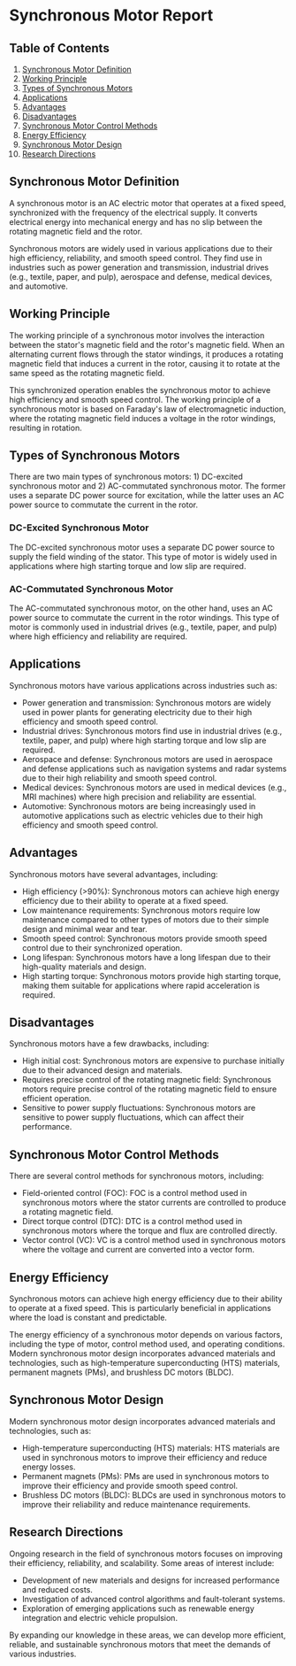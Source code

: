 # Synchronous Motor Report

## Table of Contents
1. [Synchronous Motor Definition](#synchronous-motor-definition)
2. [Working Principle](#working-principle)
3. [Types of Synchronous Motors](#types-of-synchronous-motors)
4. [Applications](#applications)
5. [Advantages](#advantages)
6. [Disadvantages](#disadvantages)
7. [Synchronous Motor Control Methods](#synchronous-motor-control-methods)
8. [Energy Efficiency](#energy-efficiency)
9. [Synchronous Motor Design](#synchronous-motor-design)
10. [Research Directions](#research-directions)

## Synchronous Motor Definition
A synchronous motor is an AC electric motor that operates at a fixed speed, synchronized with the frequency of the electrical supply. It converts electrical energy into mechanical energy and has no slip between the rotating magnetic field and the rotor.

Synchronous motors are widely used in various applications due to their high efficiency, reliability, and smooth speed control. They find use in industries such as power generation and transmission, industrial drives (e.g., textile, paper, and pulp), aerospace and defense, medical devices, and automotive.

## Working Principle
The working principle of a synchronous motor involves the interaction between the stator's magnetic field and the rotor's magnetic field. When an alternating current flows through the stator windings, it produces a rotating magnetic field that induces a current in the rotor, causing it to rotate at the same speed as the rotating magnetic field.

This synchronized operation enables the synchronous motor to achieve high efficiency and smooth speed control. The working principle of a synchronous motor is based on Faraday's law of electromagnetic induction, where the rotating magnetic field induces a voltage in the rotor windings, resulting in rotation.

## Types of Synchronous Motors
There are two main types of synchronous motors: 1) DC-excited synchronous motor and 2) AC-commutated synchronous motor. The former uses a separate DC power source for excitation, while the latter uses an AC power source to commutate the current in the rotor.

### DC-Excited Synchronous Motor
The DC-excited synchronous motor uses a separate DC power source to supply the field winding of the stator. This type of motor is widely used in applications where high starting torque and low slip are required.

### AC-Commutated Synchronous Motor
The AC-commutated synchronous motor, on the other hand, uses an AC power source to commutate the current in the rotor windings. This type of motor is commonly used in industrial drives (e.g., textile, paper, and pulp) where high efficiency and reliability are required.

## Applications
Synchronous motors have various applications across industries such as:

* Power generation and transmission: Synchronous motors are widely used in power plants for generating electricity due to their high efficiency and smooth speed control.
* Industrial drives: Synchronous motors find use in industrial drives (e.g., textile, paper, and pulp) where high starting torque and low slip are required.
* Aerospace and defense: Synchronous motors are used in aerospace and defense applications such as navigation systems and radar systems due to their high reliability and smooth speed control.
* Medical devices: Synchronous motors are used in medical devices (e.g., MRI machines) where high precision and reliability are essential.
* Automotive: Synchronous motors are being increasingly used in automotive applications such as electric vehicles due to their high efficiency and smooth speed control.

## Advantages
Synchronous motors have several advantages, including:

* High efficiency (>90%): Synchronous motors can achieve high energy efficiency due to their ability to operate at a fixed speed.
* Low maintenance requirements: Synchronous motors require low maintenance compared to other types of motors due to their simple design and minimal wear and tear.
* Smooth speed control: Synchronous motors provide smooth speed control due to their synchronized operation.
* Long lifespan: Synchronous motors have a long lifespan due to their high-quality materials and design.
* High starting torque: Synchronous motors provide high starting torque, making them suitable for applications where rapid acceleration is required.

## Disadvantages
Synchronous motors have a few drawbacks, including:

* High initial cost: Synchronous motors are expensive to purchase initially due to their advanced design and materials.
* Requires precise control of the rotating magnetic field: Synchronous motors require precise control of the rotating magnetic field to ensure efficient operation.
* Sensitive to power supply fluctuations: Synchronous motors are sensitive to power supply fluctuations, which can affect their performance.

## Synchronous Motor Control Methods
There are several control methods for synchronous motors, including:

* Field-oriented control (FOC): FOC is a control method used in synchronous motors where the stator currents are controlled to produce a rotating magnetic field.
* Direct torque control (DTC): DTC is a control method used in synchronous motors where the torque and flux are controlled directly.
* Vector control (VC): VC is a control method used in synchronous motors where the voltage and current are converted into a vector form.

## Energy Efficiency
Synchronous motors can achieve high energy efficiency due to their ability to operate at a fixed speed. This is particularly beneficial in applications where the load is constant and predictable.

The energy efficiency of a synchronous motor depends on various factors, including the type of motor, control method used, and operating conditions. Modern synchronous motor design incorporates advanced materials and technologies, such as high-temperature superconducting (HTS) materials, permanent magnets (PMs), and brushless DC motors (BLDC).

## Synchronous Motor Design
Modern synchronous motor design incorporates advanced materials and technologies, such as:

* High-temperature superconducting (HTS) materials: HTS materials are used in synchronous motors to improve their efficiency and reduce energy losses.
* Permanent magnets (PMs): PMs are used in synchronous motors to improve their efficiency and provide smooth speed control.
* Brushless DC motors (BLDC): BLDCs are used in synchronous motors to improve their reliability and reduce maintenance requirements.

## Research Directions
Ongoing research in the field of synchronous motors focuses on improving their efficiency, reliability, and scalability. Some areas of interest include:

* Development of new materials and designs for increased performance and reduced costs.
* Investigation of advanced control algorithms and fault-tolerant systems.
* Exploration of emerging applications such as renewable energy integration and electric vehicle propulsion.

By expanding our knowledge in these areas, we can develop more efficient, reliable, and sustainable synchronous motors that meet the demands of various industries.